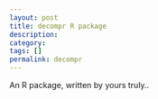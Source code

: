 ```yaml
---
layout: post
title: decompr R package
description:
category:
tags: []
permalink: decompr
---
```

An R package, written by yours truly..
